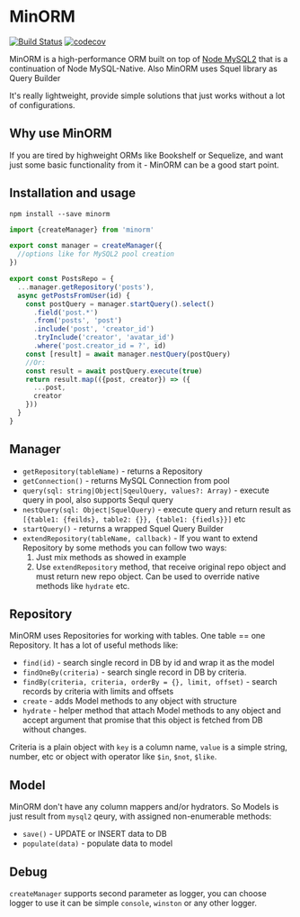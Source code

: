 # MinORM
[![Build Status](https://travis-ci.org/Arilas/minorm.svg?branch=master)](https://travis-ci.org/Arilas/minorm)
[![codecov](https://codecov.io/gh/Arilas/minorm/branch/master/graph/badge.svg)](https://codecov.io/gh/Arilas/minorm)


MinORM is a high-performance ORM built on top of [Node MySQL2](https://github.com/sidorares/node-mysql2)
that is a continuation of Node MySQL-Native. Also MinORM uses Squel library as Query Builder

It's really lightweight, provide simple solutions that just works without a lot of configurations.

## Why use MinORM

If you are tired by highweight ORMs like Bookshelf or Sequelize, and want just some basic functionality
from it - MinORM can be a good start point.

## Installation and usage

```npm install --save minorm```

```js
import {createManager} from 'minorm'

export const manager = createManager({
  //options like for MySQL2 pool creation
})

export const PostsRepo = {
  ...manager.getRepository('posts'),
  async getPostsFromUser(id) {
    const postQuery = manager.startQuery().select()
      .field('post.*')
      .from('posts', 'post')
      .include('post', 'creator_id')
      .tryInclude('creator', 'avatar_id')
      .where('post.creator_id = ?', id)
    const [result] = await manager.nestQuery(postQuery)
    //Or:
    const result = await postQuery.execute(true)
    return result.map(({post, creator}) => ({
      ...post,
      creator
    }))
  }
}
```

## Manager

* `getRepository(tableName)` - returns a Repository
* `getConnection()` - returns MySQL Connection from pool
* `query(sql: string|Object|SqeulQuery, values?: Array)` - execute query in pool, also supports Sequl query
* `nestQuery(sql: Object|SquelQuery)` - execute query and return result as ```[{table1: {feilds}, table2: {}}, {table1: {fiedls}}]``` etc 
* `startQuery()` - returns a wrapped Squel Query Builder
* `extendRepository(tableName, callback)` - If you want to extend Repository by some methods you can follow two ways:
  1. Just mix methods as showed in example
  2. Use `extendRepository` method, that receive original repo object and must return new repo object. Can be used to override native methods like `hydrate` etc.

## Repository

MinORM uses Repositories for working with tables. One table == one Repository. It has a lot of useful methods like:

* `find(id)` - search single record in DB by id and wrap it as the model
* `findOneBy(criteria)` - search single record in DB by criteria.
* `findBy(criteria, criteria, orderBy = {}, limit, offset)` - search records by criteria with limits and offsets
* `create` - adds Model methods to any object with structure
* `hydrate` - helper method that attach Model methods to any object and accept argument that promise that this object is fetched from DB without changes.

Criteria is a plain object with `key` is a column name, `value` is a simple string, number, etc or object with operator like `$in`, `$not`, `$like`.

## Model

MinORM don't have any column mappers and/or hydrators. So Models is just result from `mysql2` qeury, with assigned non-enumerable methods:

* `save()` - UPDATE or INSERT data to DB
* `populate(data)` - populate data to model

## Debug

`createManager` supports second parameter as logger, you can choose logger to use it can be simple `console`, `winston` or any other logger.
